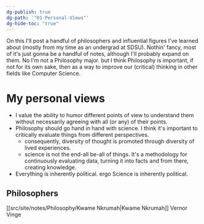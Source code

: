 ```yaml
---
dg-publish: true
dg-path: '"01-Personal-Views"'
dg-hide-toc: "true"
---
```

On this I'll post a handful of philosophers and influential figures I've learned about (mostly from my time as an undergrad at SDSU). Nothin' fancy, most of it's just gonna be a handful of notes, although I'll probably expand on them. No I'm not a Philosophy major. but I think Philosophy is important, if not for its own sake, then as a way to improve our (critical) thinking in other fields like Computer Science. 

# My personal views
* I value the ability to humor different points of view to understand them without necessarily agreeing with all (or any) of their points.
* Philosophy should go hand in hand with science. I think it's important to critically evaluate things from different perspectives. 
	* consequently, diversity of thought is promoted through diversity of lived experiences. 
	* science is not the end-all be-all of things. It's a methodology for continuously evaluating data, turning it into facts and from there, creating knowledge.
* Everything is inherently political. ergo Science is inherently political.

## Philosophers
[[src/site/notes/Philosophy/Kwame Nkrumah\|Kwame Nkrumah]]
Vernor Vinge
